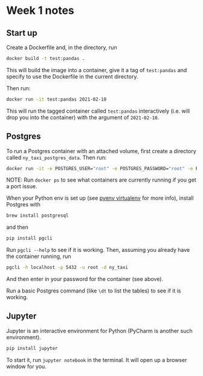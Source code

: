 # Week 1 notes

## Start up

Create a Dockerfile and, in the directory, run 

```bash
docker build -t test:pandas .
```

This will build the image into a container, give it a tag of `test:pandas` and specify to use the Dockerfile in the current directory.

Then run:
```bash
docker run -it test:pandas 2021-02-10
```

This will run the tagged container called `test:pandas` interactively (i.e. will drop you into the container) with the argument of `2021-02-10`.

## Postgres

To run a Postgres container with an attached volume, first create a directory called `ny_taxi_postgres_data`. Then run:
```bash
docker run -it -e POSTGRES_USER="root" -e POSTGRES_PASSWORD="root" -e POSTGRES_DB="ny_taxi" -v $(pwd)/ny_taxi_postgres_data:/var/lib/postgresql/data -p 5432:5432 postgres:13
```
NOTE: 
Run `docker ps` to see what containers are currently running if you get a port issue.

When your Python env is set up (see [pyenv virtualenv](https://github.com/pyenv/pyenv-virtualenv) for more info), install Postgres with
```bash
brew install postgresql
```
and then 
```bash
pip install pgcli
```
Run `pgcli --help` to see if it is working. Then, assuming you already have the container running, run
```bash
pgcli -h localhost -p 5432 -u root -d ny_taxi
```
And then enter in your password for the container (see above).

Run a basic Postgres command (like `\dt` to list the tables) to see if it is working.

## Jupyter
Jupyter is an interactive environment for Python (PyCharm is another such environment).

```bash
pip install jupyter
```

To start it, run `jupyter notebook` in the terminal. It will open up a browser window for you.